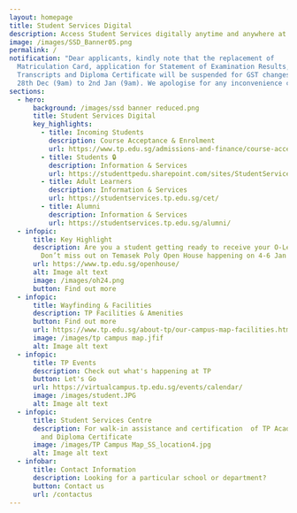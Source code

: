 ```yaml
---
layout: homepage
title: Student Services Digital
description: Access Student Services digitally anytime and anywhere at your fingertips!
image: /images/SSD_Banner05.png
permalink: /
notification: "Dear applicants, kindly note that the replacement of
  Matriculation Card, application for Statement of Examination Results,
  Transcripts and Diploma Certificate will be suspended for GST changes from
  28th Dec (9am) to 2nd Jan (9am). We apologise for any inconvenience caused. "
sections:
  - hero:
      background: /images/ssd banner reduced.png
      title: Student Services Digital
      key_highlights:
        - title: Incoming Students
          description: Course Acceptance & Enrolment
          url: https://www.tp.edu.sg/admissions-and-finance/course-acceptance-enrolment.html
        - title: Students 🔒
          description: Information & Services
          url: https://studenttpedu.sharepoint.com/sites/StudentServicesDigital
        - title: Adult Learners
          description: Information & Services
          url: https://studentservices.tp.edu.sg/cet/
        - title: Alumni
          description: Information & Services
          url: https://studentservices.tp.edu.sg/alumni/
  - infopic:
      title: Key Highlight
      description: Are you a student getting ready to receive your O-Level results?
        Don’t miss out on Temasek Poly Open House happening on 4-6 Jan 2024!
      url: https://www.tp.edu.sg/openhouse/
      alt: Image alt text
      image: /images/oh24.png
      button: Find out more
  - infopic:
      title: Wayfinding & Facilities
      description: TP Facilities & Amenities
      button: Find out more
      url: https://www.tp.edu.sg/about-tp/our-campus-map-facilities.html
      image: /images/tp campus map.jfif
      alt: Image alt text
  - infopic:
      title: TP Events
      description: Check out what's happening at TP
      button: Let's Go
      url: https://virtualcampus.tp.edu.sg/events/calendar/
      image: /images/student.JPG
      alt: Image alt text
  - infopic:
      title: Student Services Centre
      description: For walk-in assistance and certification  of TP Academic Results
        and Diploma Certificate
      image: /images/TP Campus Map_SS_location4.jpg
      alt: Image alt text
  - infobar:
      title: Contact Information
      description: Looking for a particular school or department?
      button: Contact us
      url: /contactus
---
```

